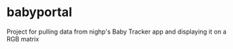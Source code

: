 # babyportal
Project for pulling data from nighp's Baby Tracker app and displaying it on a RGB matrix
